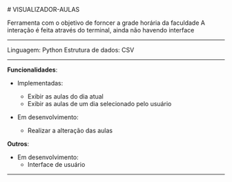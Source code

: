 <div style="text-align=center;"> # VISUALIZADOR-AULAS

Ferramenta com o objetivo de forncer a grade horária da faculdade
A interação é feita através do terminal, ainda não havendo interface

***
Linguagem: Python
Estrutura de dados: CSV
***
**Funcionalidades**:

- Implementadas:
  - Exibir as aulas do dia atual
  - Exibir as aulas de um dia selecionado pelo usuário

- Em desenvolvimento:
  - Realizar a alteração das aulas

**Outros**:

- Em desenvolvimento:
  - Interface de usuário
***
</div>
